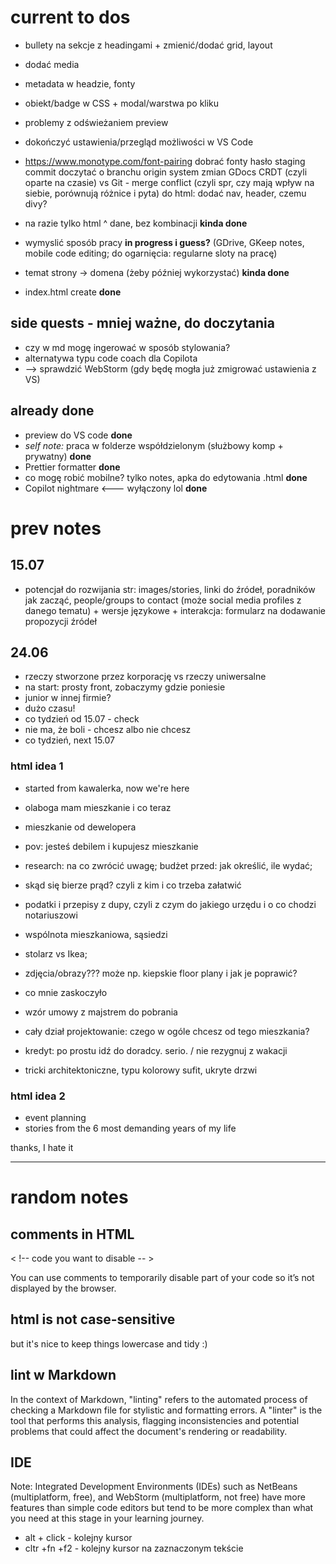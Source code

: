 # current to dos

- bullety na sekcje z headingami + zmienić/dodać grid, layout
- dodać media
- metadata w headzie, fonty
- obiekt/badge w CSS + modal/warstwa po kliku
- problemy z odświeżaniem preview
- dokończyć ustawienia/przegląd możliwości w VS Code
- https://www.monotype.com/font-pairing dobrać fonty
  hasło staging commit
  doczytać o branchu origin
  system zmian GDocs CRDT (czyli oparte na czasie) vs Git - merge conflict (czyli spr, czy mają wpływ na siebie, porównują różnice i pyta)
  do html: dodać nav, header, czemu divy?

- na razie tylko html ^ dane, bez kombinacji **kinda done**
- wymyslić sposób pracy **in progress i guess?** (GDrive, GKeep notes, mobile code editing; do ogarnięcia: regularne sloty na pracę)
- temat strony -> domena (żeby później wykorzystać) **kinda done**
- index.html create **done**

## side quests - mniej ważne, do doczytania

- czy w md mogę ingerować w sposób stylowania?
- alternatywa typu code coach dla Copilota
- --> sprawdzić WebStorm (gdy będę mogła już zmigrować ustawienia z VS)

## already done

- preview do VS code **done**
- _self note:_ praca w folderze współdzielonym (służbowy komp + prywatny) **done**
- Prettier formatter **done**
- co mogę robić mobilne? tylko notes, apka do edytowania .html **done**
- Copilot nightmare <--- wyłączony lol **done**

# prev notes

## 15.07

- potencjał do rozwijania str: images/stories, linki do źródeł, poradników jak zacząć, people/groups to contact (może social media profiles z danego tematu) + wersje językowe + interakcja: formularz na dodawanie propozycji źródeł

## 24.06

- rzeczy stworzone przez korporację vs rzeczy uniwersalne
- na start: prosty front, zobaczymy gdzie poniesie
- junior w innej firmie?
- dużo czasu!
- co tydzień od 15.07 - check
- nie ma, że boli - chcesz albo nie chcesz
- co tydzień, next 15.07

### html idea 1

- started from kawalerka, now we're here
- olaboga mam mieszkanie i co teraz
- mieszkanie od dewelopera
- pov: jesteś debilem i kupujesz mieszkanie

- research: na co zwrócić uwagę; budżet przed: jak określić, ile wydać;
- skąd się bierze prąd? czyli z kim i co trzeba załatwić
- podatki i przepisy z dupy, czyli z czym do jakiego urzędu i o co chodzi notariuszowi
- wspólnota mieszkaniowa, sąsiedzi
- stolarz vs Ikea;
- zdjęcia/obrazy??? może np. kiepskie floor plany i jak je poprawić?
- co mnie zaskoczyło
- wzór umowy z majstrem do pobrania
- cały dział projektowanie: czego w ogóle chcesz od tego mieszkania?
- kredyt: po prostu idź do doradcy. serio. / nie rezygnuj z wakacji
- tricki architektoniczne, typu kolorowy sufit, ukryte drzwi

### html idea 2

- event planning
- stories from the 6 most demanding years of my life

thanks, I hate it

<hr>

# random notes

## comments in HTML

< !-- code you want to disable -- >

You can use comments to temporarily disable part of your code so it’s not displayed by the browser.

## html is not case-sensitive

but it's nice to keep things lowercase and tidy :)

## lint w Markdown

In the context of Markdown, "linting" refers to the automated process of checking a Markdown file for stylistic and formatting errors. A "linter" is the tool that performs this analysis, flagging inconsistencies and potential problems that could affect the document's rendering or readability.

## IDE

Note: Integrated Development Environments (IDEs) such as NetBeans (multiplatform, free), and WebStorm (multiplatform, not free) have more features than simple code editors but tend to be more complex than what you need at this stage in your learning journey.

- alt + click - kolejny kursor
- cltr +fn +f2 - kolejny kursor na zaznaczonym tekście
